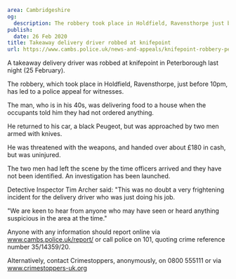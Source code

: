 ```yaml
area: Cambridgeshire
og:
  description: The robbery took place in Holdfield, Ravensthorpe just before 10pm on 25 February
publish:
  date: 26 Feb 2020
title: Takeaway delivery driver robbed at knifepoint
url: https://www.cambs.police.uk/news-and-appeals/knifepoint-robbery-peterborough-appeal
```

A takeaway delivery driver was robbed at knifepoint in Peterborough last night (25 February).

The robbery, which took place in Holdfield, Ravensthorpe, just before 10pm, has led to a police appeal for witnesses.

The man, who is in his 40s, was delivering food to a house when the occupants told him they had not ordered anything.

He returned to his car, a black Peugeot, but was approached by two men armed with knives.

He was threatened with the weapons, and handed over about £180 in cash, but was uninjured.

The two men had left the scene by the time officers arrived and they have not been identified. An investigation has been launched.

Detective Inspector Tim Archer said: "This was no doubt a very frightening incident for the delivery driver who was just doing his job.

"We are keen to hear from anyone who may have seen or heard anything suspicious in the area at the time."

Anyone with any information should report online via www.cambs.police.uk/report/ or call police on 101, quoting crime reference number 35/14359/20.

Alternatively, contact Crimestoppers, anonymously, on 0800 555111 or via www.crimestoppers-uk.org
